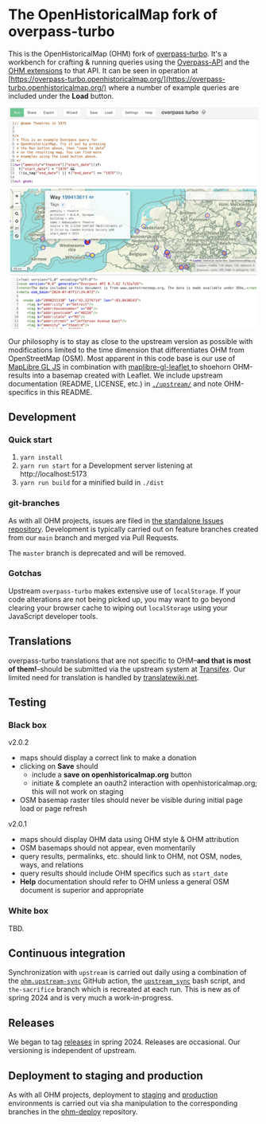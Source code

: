 # The OpenHistoricalMap fork of overpass-turbo

This is the OpenHistoricalMap (OHM) fork of [overpass-turbo](https://github.com/tyrasd/overpass-turbo). It's a workbench for crafting & running queries using the [Overpass-API](https://wiki.openstreetmap.org/wiki/Overpass_API/Overpass_QL) and the [OHM extensions](https://wiki.openstreetmap.org/wiki/OpenHistoricalMap/Overpass) to that API. It can be seen in operation at [https://overpass-turbo.openhistoricalmap.org/](https://overpass-turbo.openhistoricalmap.org/) where a number of example queries are included under the **Load** button.

![ohm_overpass_turbo_screenshot.png](ohm_overpass_turbo_screenshot.png)

Our philosophy is to stay as close to the upstream version as possible with modifications limited to the time dimension that differentiates OHM from OpenStreetMap (OSM). Most apparent in this code base is our use of [MapLibre GL JS](https://github.com/maplibre/maplibre-gl-js) in combination with [maplibre-gl-leaflet
](https://github.com/maplibre/maplibre-gl-leaflet) to shoehorn OHM-results into a basemap created with Leaflet. We include upstream documentation (README, LICENSE, etc.) in [`./upstream/`](./upstream/) and note OHM-specifics in this README.

## Development

### Quick start

1. `yarn install`
2. `yarn run start` for a Development server listening at http://localhost:5173
3. `yarn run build` for a minified build in `./dist`

### git-branches

As with all OHM projects, issues are filed in [the standalone Issues repository](https://github.com/OpenHistoricalMap/issues). Development is typically carried out on feature branches created from our `main` branch and merged via Pull Requests.

The `master` branch is deprecated and will be removed.

### Gotchas

Upstream `overpass-turbo` makes extensive use of `localStorage`. If your code alterations are not being picked up, you may want to go beyond clearing your browser cache to wiping out `localStorage` using your JavaScript developer tools.

## Translations

overpass-turbo translations that are not specific to OHM–**and that is most of them!**–should be submitted via the upstream system at [Transifex](https://www.transifex.com/projects/p/overpass-turbo). Our limited need for translation is handled by [translatewiki.net](https://translatewiki.net/wiki/Special:Translate/ohm-overpass-turbo).

## Testing

### Black box

v2.0.2

- maps should display a correct link to make a donation
- clicking on **Save** should
  - include a **save on openhistoricalmap.org** button
  - initiate & complete an oauth2 interaction with openhistoricalmap.org; this will not work on staging
- OSM basemap raster tiles should never be visible during initial page load or page refresh

v2.0.1

- maps should display OHM data using OHM style & OHM attribution
- OSM basemaps should not appear, even momentarily
- query results, permalinks, etc. should link to OHM, not OSM, nodes, ways, and relations
- query results should include OHM specifics such as `start_date`
- **Help** documentation should refer to OHM unless a general OSM document is superior and appropriate

### White box

TBD.

## Continuous integration

Synchronization with `upstream` is carried out daily using a combination of the [`ohm.upstream-sync`](./.github/workflows/ohm.upstream-sync.yml) GitHub action, the [`upstream_sync`](./scripts/upstream_sync.sh) bash script, and `the-sacrifice` branch which is recreated at each run. This is new as of spring 2024 and is very much a work-in-progress.

## Releases

We began to tag [releases](https://github.com/OpenHistoricalMap/overpass-turbo/releases) in spring 2024. Releases are occasional. Our versioning is independent of upstream.

## Deployment to staging and production

As with all OHM projects, deployment to [staging](https://overpass-turbo-staging.openhistoricalmap.org/) and [production](https://overpass-turbo.openhistoricalmap.org/) environments is carried out via sha manipulation to the corresponding branches in the [ohm-deploy](https://github.com/OpenHistoricalMap/ohm-deploy/blob/main/.github/workflows/frontend-overpass.yaml#L36) repository.
